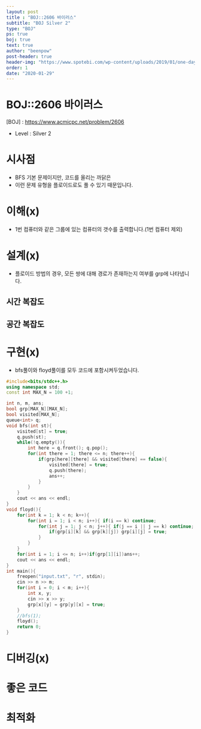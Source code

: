 ```yaml
---
layout: post
title : "BOJ::2606 바이러스"
subtitle: "BOJ Silver 2"
type: "BOJ"
ps: true
boj: true
text: true
author: "beenpow"
post-header: true
header-img: "https://www.spotebi.com/wp-content/uploads/2019/01/one-day-day-one-workout-motivation-spotebi.jpg"
order: 1
date: "2020-01-29"
---
```


# BOJ::2606 바이러스
[BOJ] : <https://www.acmicpc.net/problem/2606>
- Level : Silver 2

# 시사점
- BFS 기본 문제이지만, 코드를 올리는 까닭은
- 이런 문제 유형을 플로이드로도 풀 수 있기 때문입니다.

# 이해(x)
- 1번 컴퓨터와 같은 그룹에 있는 컴퓨터의 갯수를 출력합니다.(1번 컴퓨터 제외)

# 설계(x)
- 플로이드 방법의 경우, 모든 쌍에 대해 경로가 존재하는지 여부를 grp에 나타냅니다.

## 시간 복잡도

## 공간 복잡도

# 구현(x)
- bfs풀이와 floyd풀이를 모두 코드에 포함시켜두었습니다.

```cpp
#include<bits/stdc++.h>
using namespace std;
const int MAX_N = 100 +1;

int n, m, ans;
bool grp[MAX_N][MAX_N];
bool visited[MAX_N];
queue<int> q;
void bfs(int st){
    visited[st] = true;
    q.push(st);
    while(!q.empty()){
        int here = q.front(); q.pop();
        for(int there = 1; there <= n; there++){
            if(grp[here][there] && visited[there] == false){
                visited[there] = true;
                q.push(there);
                ans++;
            }
        }
    }
    cout << ans << endl;
}
void floyd(){
    for(int k = 1; k < n; k++){
        for(int i = 1; i < n; i++){ if(i == k) continue;
            for(int j = 1; j < n; j++){ if(j == i || j == k) continue;
                if(grp[i][k] && grp[k][j]) grp[i][j] = true;
            }
        }
    }
    for(int i = 1; i <= n; i++)if(grp[1][i])ans++;
    cout << ans << endl;
}
int main(){
    freopen("input.txt", "r", stdin);
    cin >> n >> m;
    for(int i = 0; i < m; i++){
        int x, y;
        cin >> x >> y;
        grp[x][y] = grp[y][x] = true;
    }
    //bfs(1);
    floyd();
    return 0;
}
```

# 디버깅(x)

# 좋은 코드

# 최적화
